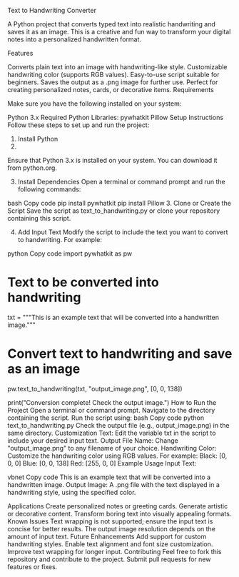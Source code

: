 

Text to Handwriting Converter


A Python project that converts typed text into realistic handwriting and saves it as an image. This is a creative and fun way to transform your digital notes into a personalized handwritten format.

Features

Converts plain text into an image with handwriting-like style.
Customizable handwriting color (supports RGB values).
Easy-to-use script suitable for beginners.
Saves the output as a .png image for further use.
Perfect for creating personalized notes, cards, or decorative items.
Requirements

Make sure you have the following installed on your system:

Python 3.x
Required Python Libraries:
pywhatkit
Pillow
Setup Instructions
Follow these steps to set up and run the project:

1. Install Python
2. 
Ensure that Python 3.x is installed on your system. You can download it from python.org.

3. Install Dependencies
Open a terminal or command prompt and run the following commands:

bash
Copy code
pip install pywhatkit
pip install Pillow
3. Clone or Create the Script
Save the script as text_to_handwriting.py or clone your repository containing this script.

4. Add Input Text
Modify the script to include the text you want to convert to handwriting. For example:

python
Copy code
import pywhatkit as pw

# Text to be converted into handwriting
txt = """This is an example text that will be converted into a handwritten image."""

# Convert text to handwriting and save as an image
pw.text_to_handwriting(txt, "output_image.png", [0, 0, 138])

print("Conversion complete! Check the output image.")
How to Run the Project
Open a terminal or command prompt.
Navigate to the directory containing the script.
Run the script using:
bash
Copy code
python text_to_handwriting.py
Check the output file (e.g., output_image.png) in the same directory.
Customization
Text: Edit the variable txt in the script to include your desired input text.
Output File Name: Change "output_image.png" to any filename of your choice.
Handwriting Color: Customize the handwriting color using RGB values. For example:
Black: [0, 0, 0]
Blue: [0, 0, 138]
Red: [255, 0, 0]
Example Usage
Input Text:

vbnet
Copy code
This is an example text that will be converted into a handwritten image.
Output Image: A .png file with the text displayed in a handwriting style, using the specified color.

Applications
Create personalized notes or greeting cards.
Generate artistic or decorative content.
Transform boring text into visually appealing formats.
Known Issues
Text wrapping is not supported; ensure the input text is concise for better results.
The output image resolution depends on the amount of input text.
Future Enhancements
Add support for custom handwriting styles.
Enable text alignment and font size customization.
Improve text wrapping for longer input.
Contributing
Feel free to fork this repository and contribute to the project. Submit pull requests for new features or fixes.

